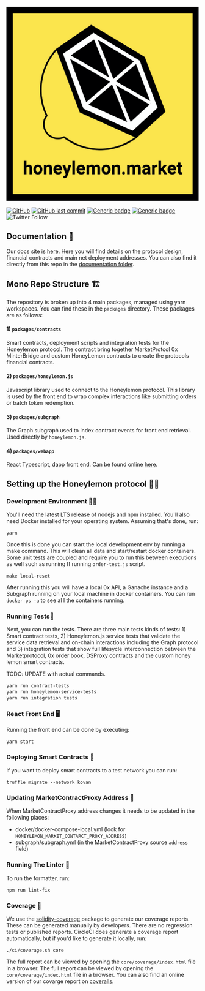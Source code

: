 ![HoneyLemonLogo Logo](.gitbook/assets/Logo.png)

[![GitHub](https://img.shields.io/github/license/carboclan/dapp.honeylemon.market)](https://github.com/carboclan/dapp.honeylemon.market/blob/master/LICENSE) [![GitHub last commit](https://img.shields.io/github/last-commit/carboclan/dapp.honeylemon.market)](https://github.com/carboclan/dapp.honeylemon.market/commits/master) [![Generic badge](https://img.shields.io/badge/homepage-view-red.svg)](https://app.honeylemon.market/) [![Generic badge](https://img.shields.io/badge/telegram-join-green.svg)](https://t.me/joinchat/I9o0JBU3JKkxb-yRSkIFvA) ![Twitter Follow](https://img.shields.io/twitter/follow/HoneylemonM?style=social)

## Documentation 📖

Our docs site is [here](https://docs.honeylemon.market). Here you will find details on the protocol design, financial contracts and main net deployment addresses. You can also find it directly from this repo in the [documentation folder](https://github.com/carboclan/dapp.honeylemon.market/tree/72ee3b42bd4888ec1d0bace7112c562b16f71719/docs/README.md).

## Mono Repo Structure 🏗

The repository is broken up into 4 main packages, managed using yarn workspaces. You can find these in the `packages` directory. These packages are as follows:

#### 1\) **`packages/contracts`**

Smart contracts, deployment scripts and integration tests for the Honeylemon protocol. The contract bring together MarketProtcol 0x MinterBridge and custom HoneyLemon contracts to create the protocols financial contracts.

#### 2\) **`packages/honeylemon.js`**

Javascript library used to connect to the Honeylemon protocol. This library is used by the front end to wrap complex interactions like submitting orders or batch token redemption.

#### 3\) **`packages/subgraph`**

The Graph subgraph used to index contract events for front end retrieval. Used directly by `honeylemon.js`.

#### 4\) **`packages/webapp`**

React Typescript, dapp front end. Can be found online [here](https://app.honeylemon.market).

## Setting up the Honeylemon protocol 👩‍💻

### Development Environment 👷‍♂️

You'll need the latest LTS release of nodejs and npm installed. You'll also need Docker installed for your operating system. Assuming that's done, run:

```text
yarn
```

Once this is done you can start the local development env by running a make command. This will clean all data and start/restart docker containers. Some unit tests are coupled and require you to run this between executions as well such as running If running `order-test.js` script.

```text
make local-reset
```

After running this you will have a local 0x API, a Ganache instance and a Subgraph running on your local machine in docker containers. You can run `docker ps -a` to see al l the containers running.

### Running Tests🧪

Next, you can run the tests. There are three main tests kinds of tests: 1\) Smart contract tests, 2\) Honeylemon.js service tests that validate the service data retrieval and on-chain interactions including the Graph protocol and 3\) integration tests that show full lifesycle interconnection between the Marketprotocol, 0x order book, DSProxy contracts and the custom honey lemon smart contracts.

TODO: UPDATE with actual commands.

```text
yarn run contract-tests
yarn run honeylemon-service-tests
yarn run integration tests
```

### React Front End 🖥

Running the front end can be done by executing:

```text
yarn start
```

### Deploying Smart Contracts 🧨

If you want to deploy smart contracts to a test network you can run:

```text
truffle migrate --network kovan
```

### Updating MarketContractProxy Address 🚀

When MarketContractProxy address changes it needs to be updated in the following places:

* docker/docker-compose-local.yml \(look for `HONEYLEMON_MARKET_CONTARCT_PROXY_ADDRESS`\)
* subgraph/subgraph.yml \(in the MarketContractProxy source `address` field\)

### Running The Linter 🧽

To run the formatter, run:

```text
npm run lint-fix
```

### Coverage 🔎

We use the [solidity-coverage](https://github.com/sc-forks/solidity-coverage) package to generate our coverage reports. These can be generated manually by developers. There are no regression tests or published reports. CircleCI does generate a coverage report automatically, but if you'd like to generate it locally, run:

```text
./ci/coverage.sh core
```

The full report can be viewed by opening the `core/coverage/index.html` file in a browser. The full report can be viewed by opening the `core/coverage/index.html` file in a browser. You can also find an online version of our covarge report on [coveralls](https://coveralls.io/github/dapp.honeylemon.market).
